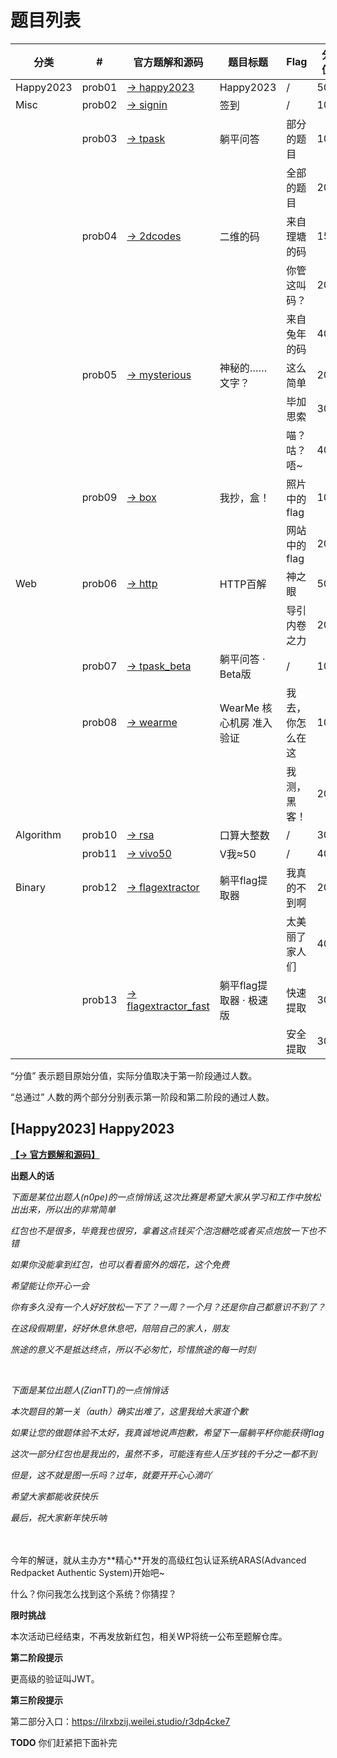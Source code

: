 # 题目列表

| 分类 | # | 官方题解和源码 | 题目标题 | Flag | 分值 | 总通过 |
| --- | --- | --- | --- | --- | --- | --- |
| Happy2023 | prob01 | [→ happy2023](../official_writeup/happy2023/) | Happy2023 | / | 500 | UNK |
| Misc      | prob02 | [→ signin](../official_writeup/signin/) | 签到 | / | 100 | UNK |
|| prob03 | [→ tpask](../official_writeup/tpask/) | 躺平问答 | 部分的题目 | 100 | UNK |
|||||全部的题目|200|UNK|
|| prob04 | [→ 2dcodes](../official_writeup/2dcodes/) | 二维的码 | 来自理塘的码 | 150 | UNK |
|||||你管这叫码？|200|UNK|
|||||来自兔年的码|400|UNK|
|| prob05 | [→ mysterious](../official_writeup/mysterious/) | 神秘的……文字？ | 这么简单 | 200 | UNK |
|||||毕加思索|300|UNK|
|||||喵？咕？唔~|400|UNK|
|| prob09 | [→ box](../official_writeup/box/) | 我抄，盒！ | 照片中的flag | 100 | UNK |
|||||网站中的flag|200|UNK|
| Web       | prob06 | [→ http](../official_writeup/http/) | HTTP百解 | 神之眼 | 50 | UNK |
|||||导引内卷之力|200|UNK|
|| prob07 | [→ tpask_beta](../official_writeup/tpask_beta/) | 躺平问答 · Beta版 | / | 100 | UNK |
|| prob08 | [→ wearme](../official_writeup/wearme/) | WearMe 核心机房 准入验证 | 我去，你怎么在这 | 100 | UNK |
|||||我测，黑客！|200|UNK|
| Algorithm       | prob10 | [→ rsa](../official_writeup/rsa/) | 口算大整数 | / | 300 | UNK |
|| prob11 | [→ vivo50](../official_writeup/vivo50/) | V我≈50 | / | 400 | UNK |
| Binary          | prob12 | [→ flagextractor](../official_writeup/flagextractor/) | 躺平flag提取器 | 我真的不到啊 | 200 | UNK |
|||||太美丽了家人们|400|UNK|
|| prob13 | [→ flagextractor_fast](../official_writeup/flagextractor_fast/) | 躺平flag提取器 · 极速版 | 快速提取 | 300 | UNK |
|||||安全提取|300|UNK|


“分值” 表示题目原始分值，实际分值取决于第一阶段通过人数。

“总通过” 人数的两个部分分别表示第一阶段和第二阶段的通过人数。

## [Happy2023] Happy2023

**[【→ 官方题解和源码】](../official_writeup/happy2023/)**
<div class="well">
<strong>出题人的话</strong>
<em>
<br>
<p>下面是某位出题人(n0pe)的一点悄悄话,这次比赛是希望大家从学习和工作中放松出出来，所以出的非常简单</p>
<p>红包也不是很多，毕竟我也很穷，拿着这点钱买个泡泡糖吃或者买点炮放一下也不错</p>
<p>如果你没能拿到红包，也可以看看窗外的烟花，这个免费</p>
<p>希望能让你开心一会</p>
<p>你有多久没有一个人好好放松一下了？一周？一个月？还是你自己都意识不到了？</p>
<p>在这段假期里，好好休息休息吧，陪陪自己的家人，朋友</p>
<p>旅途的意义不是抵达终点，所以不必匆忙，珍惜旅途的每一时刻</p>
<br>
<p>下面是某位出题人(ZianTT)的一点悄悄话</p>
<p>本次题目的第一关（auth）确实出难了，这里我给大家道个歉</p>
<p>如果让您的做题体验不太好，我真诚地说声抱歉，希望下一届躺平杯你能获得flag</p>
<p>这次一部分红包也是我出的，虽然不多，可能连有些人压岁钱的千分之一都不到</p>
<p>但是，这不就是图一乐吗？过年，就要开开心心滴吖</p>
<p>希望大家都能收获快乐</o>
<p>最后，祝大家新年快乐呐</p>
<br><br>
</em>
</div>
今年的解谜，就从主办方**精心**开发的高级红包认证系统ARAS(Advanced Redpacket Authentic System)开始吧~

什么？你问我怎么找到这个系统？你猜捏？
<!-- ARAS domain prob01.weilei.studio -->
<div class="well">
<strong>限时挑战</strong>
<br>
<p>本次活动已经结束，不再发放新红包，相关WP将统一公布至题解仓库。</p>
</div>
<div class="well">
<strong>第二阶段提示</strong>
<br>
<p>更高级的验证叫JWT。</p>
</div>
<div class="well">
<strong>第三阶段提示</strong>
<br>
<p>第二部分入口：<a href="https://ilrxbzij.weilei.studio/r3dp4cke7">https://ilrxbzij.weilei.studio/r3dp4cke7</a></p>
</div>

__TODO__ 你们赶紧把下面补完

